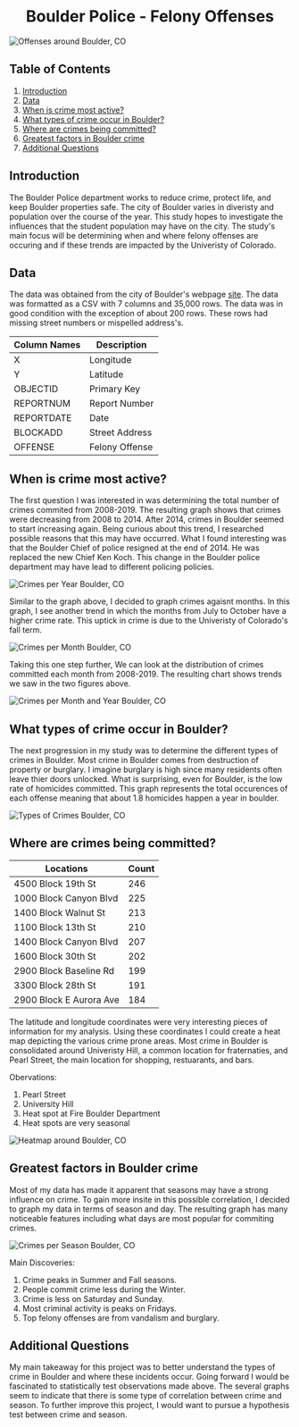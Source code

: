   <h1 align="center">
	  Boulder Police - Felony Offenses
  </h1>
  
![Offenses around Boulder, CO](images/Heat_map_All.png)


## Table of Contents
1. [Introduction](#Introduction)
2. [Data](#data)
3. [When is crime most active?](#When-is-crime-most-active)
4. [What types of crime occur in Boulder?](#What-types-of-crime-occur-in-Boulder)
5. [Where are crimes being committed?](#Where-are-crimes-being-committed)
6. [Greatest factors in Boulder crime](#Greatest-factors-in-Boulder-crime)
6. [Additional Questions](#Additional-Questions)

## Introduction

The Boulder Police department works to reduce crime, protect life, and keep Boulder properties safe. The city of Boulder varies in diveristy and population over the course of the year. This study hopes to investigate the influences that the student population may have on the city. The study's main focus will be determining when and where felony offenses are occuring and if these trends are impacted by the Univeristy of Colorado.

## Data

The data was obtained from the city of Boulder's webpage [site](https://bouldercolorado.gov/open-data/department/police). The data was formatted as a CSV with 7 columns and 35,000 rows. The data was in good condition with the exception of about 200 rows. These rows had missing street numbers or mispelled address's. 

| Column Names  | Description   |
| ------------- | ------------- | 
| X             | Longitude     |              
| Y             | Latitude      |
| OBJECTID      | Primary Key   | 
| REPORTNUM     | Report Number |
| REPORTDATE    | Date          |
| BLOCKADD      | Street Address|
| OFFENSE       | Felony Offense|

## When is crime most active?

The first question I was interested in was determining the total number of crimes commited from 2008-2019. The resulting graph shows that crimes were decreasing from 2008 to 2014. After 2014, crimes in Boulder seemed to start increasing again. Being curious about this trend, I researched possible reasons that this may have occurred. What I found interesting was that the Boulder Chief of police resigned at the end of 2014. He was replaced the new Chief Ken Koch. This change in the Boulder police department may have lead to different policing policies.

![Crimes per Year Boulder, CO](images/Crime_by_year.png)

Similar to the graph above, I decided to graph crimes agaisnt months. In this graph, I see another trend in which the months from July to October have a higher crime rate. This uptick in crime is due to the Univeristy of Colorado's fall term.

![Crimes per Month Boulder, CO](images/crime_by_month.png)

Taking this one step further, We can look at the distribution of crimes committed each month from 2008-2019. The resulting chart shows trends we saw in the two figures above.

![Crimes per Month and Year Boulder, CO](images/crime_by_month_year.png)

## What types of crime occur in Boulder?

The next progression in my study was to determine the different types of crimes in Boulder. Most crime in Boulder comes from destruction of property or burglary. I imagine burglary is high since many residents often leave thier doors unlocked. What is surprising, even for Boulder, is the low rate of homicides committed. This graph represents the total occurences of each offense meaning that about 1.8 homicides happen a year in boulder.

![Types of Crimes Boulder, CO](images/Boulder_felony_offenses.png)

## Where are crimes being committed?

| Locations     | Count         |
| ------------- | ------------- | 
| 4500 Block 19th St            | 246 |              
| 1000 Block Canyon Blvd        | 225 |
| 1400 Block Walnut St          | 213 | 
| 1100 Block 13th St            | 210 |
| 1400 Block Canyon Blvd        | 207 |
| 1600 Block 30th St            | 202 |
| 2900 Block Baseline Rd        | 199 |
| 3300 Block 28th St            | 191 |
| 2900 Block E Aurora Ave       | 184 |

The latitude and longitude coordinates were very interesting pieces of information for my analysis. Using these coordinates I could create a heat map depicting the various crime prone areas. Most crime in Boulder is consolidated around Univeristy Hill, a common location for fraternaties, and Pearl Street, the main location for shopping, restuarants, and bars.

Obervations:
1. Pearl Street
2. University Hill
3. Heat spot at Fire Boulder Department
4. Heat spots are very seasonal

![Heatmap around Boulder, CO](images/png_to_gif.gif)

## Greatest factors in Boulder crime

Most of my data has made it apparent that seasons may have a strong influence on crime. To gain more insite in this possible correlation, I decided to graph my data in terms of season and day. The resulting graph has many noticeable features including what days are most popular for commiting crimes.

![Crimes per Season Boulder, CO](images/Season.png)

Main Discoveries:
1. Crime peaks in Summer and Fall seasons.
2. People commit crime less during the Winter.
3. Crime is less on Saturday and Sunday.
4. Most criminal activity is peaks on Fridays.
5. Top felony offenses are from vandalism and burglary.


## Additional Questions

My main takeaway for this project was to better understand the types of crime in Boulder and where these incidents occur. Going forward I would be fascinated to statistically test observations made above. The several graphs seem to indicate that there is some type of correlation between crime and season. To further improve this project, I would want to pursue a hypothesis test between crime and season.


